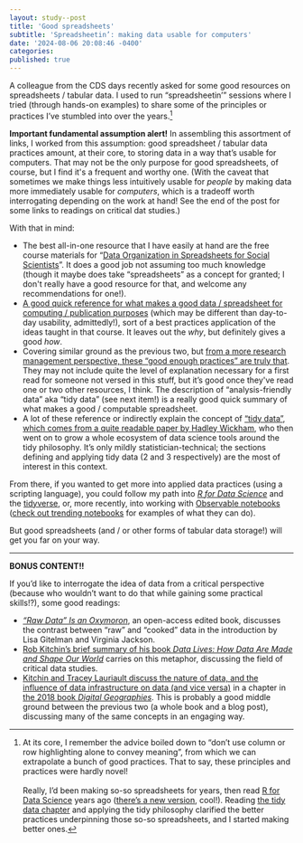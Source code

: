 ```yaml
---
layout: study--post
title: 'Good spreadsheets'
subtitle: 'Spreadsheetin’: making data usable for computers'
date: '2024-08-06 20:08:46 -0400'
categories:
published: true
---
```


A colleague from the CDS days recently asked for some good resources on spreadsheets / tabular data. I used to run “spreadsheetin’” sessions where I tried (through hands-on examples) to share some of the principles or practices I’ve stumbled into over the years.[^backstory] 

[^backstory]: At its core, I remember the advice boiled down to “don’t use column or row highlighting alone to convey meaning”, from which we can extrapolate a bunch of good practices. That to say, these principles and practices were hardly novel!\
\
Really, I’d been making so-so spreadsheets for years, then read [R for Data Science](https://r4ds.had.co.nz) years ago ([there’s a new version](https://r4ds.hadley.nz), cool!). Reading [the tidy data chapter](https://r4ds.had.co.nz/tidy-data.html) and applying the tidy philosophy clarified the better practices underpinning those so-so spreadsheets, and I started making better ones.


**Important fundamental assumption alert!** In assembling this assortment of links, I worked from this assumption: good spreadsheet / tabular data practices amount, at their core, to storing data in a way that’s usable for computers. That may not be the only purpose for good spreadsheets, of course, but I find it's a frequent and worthy one. (With the caveat that sometimes we make things less intuitively usable for _people_ by making data more immediately usable for _computers_, which is a tradeoff worth interrogating depending on the work at hand! See the end of the post for some links to readings on critical dat studies.)

With that in mind:

- The best all-in-one resource that I have easily at hand are the free course materials for “[Data Organization in Spreadsheets for Social Scientists](https://datacarpentry.org/spreadsheets-socialsci/)”. It does a good job not assuming too much knowledge (though it maybe does take “spreadsheets” as a concept for granted; I don't really have a good resource for that, and welcome any recommendations for one!).
- [A good quick reference for what makes a good data / spreadsheet for computing / publication purposes](http://www.clean-sheet.org) (which may be different than day-to-day usability, admittedly!), sort of a best practices application of the ideas taught in that course. It leaves out the _why_, but definitely gives a good _how_.
- Covering similar ground as the previous two, but [from a more research management perspective, these “good enough practices” are truly that](https://journals.plos.org/ploscompbiol/article?id=10.1371/journal.pcbi.1005510#sec004). They may not include quite the level of explanation necessary for a first read for someone not versed in this stuff, but it’s good once they've read one or two other resources, I think. The description of “analysis-friendly data” aka “tidy data” (see next item!) is a really good quick summary of what makes a good / computable spreadsheet.
- A lot of these reference or indirectly explain the concept of [“tidy data”, which comes from a quite readable paper by Hadley Wickham](https://vita.had.co.nz/papers/tidy-data.pdf), who then went on to grow a whole ecosystem of data science tools around the tidy philosophy. It’s only mildly statistician-technical; the sections defining and applying tidy data (2 and 3 respectively) are the most of interest in this context.

From there, if you wanted to get more into applied data practices (using a scripting language), you could follow my path into [_R for Data Science_](https://r4ds.hadley.nz) and the [tidyverse](https://www.tidyverse.org), or, more recently, into working with [Observable notebooks](https://observablehq.com/documentation/notebooks/) ([check out trending notebooks](https://observablehq.com/trending) for examples of what they can do).

But good spreadsheets (and / or other forms of tabular data storage!) will get you far on your way.

***

**BONUS CONTENT!!**

If you’d like to interrogate the idea of data from a critical perspective (because who wouldn’t want to do that while gaining some practical skills!?), some good readings:

- [_“Raw Data” Is an Oxymoron_](https://direct.mit.edu/books/edited-volume/3992/Raw-Data-Is-an-Oxymoron), an open-access edited book, discusses the contrast between “raw” and “cooked” data in the introduction by Lisa Gitelman and Virginia Jackson.
- [Rob Kitchin’s brief summary of his book _Data Lives: How Data Are Made and Shape Our World_](https://www.transformingsociety.co.uk/2021/02/09/telling-data-stories-narrating-how-data-are-cooked-and-consumed/) carries on this metaphor, discussing the field of critical data studies.
- [Kitchin and Tracey Lauriault discuss the nature of data, and the influence of data infrastructure on data (and vice versa)](https://kitchin.org/wp-content/uploads/2019/04/DG-Ch-8-preprint.pdf) in a chapter in [the 2018 book _Digital Geographies_](https://uk.sagepub.com/en-gb/eur/digital-geographies/book258271#description). This is probably a good middle ground between the previous two (a whole book and a blog post), discussing many of the same concepts in an engaging way.